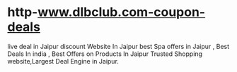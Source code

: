 # http-www.dlbclub.com-coupon-deals
live deal in Jaipur discount Website In Jaipur best Spa offers in Jaipur , Best Deals In india , Best Offers on Products In Jaipur Trusted Shopping website,Largest Deal Engine in Jaipur.
